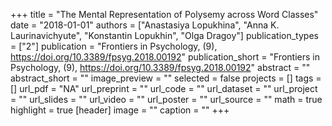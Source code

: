 +++
title = "The Mental Representation of Polysemy across Word Classes"
date = "2018-01-01"
authors = ["Anastasiya Lopukhina", "Anna K. Laurinavichyute", "Konstantin Lopukhin", "Olga Dragoy"]
publication_types = ["2"]
publication = "Frontiers in Psychology, (9), https://doi.org/10.3389/fpsyg.2018.00192"
publication_short = "Frontiers in Psychology, (9), https://doi.org/10.3389/fpsyg.2018.00192"
abstract = ""
abstract_short = ""
image_preview = ""
selected = false
projects = []
tags = []
url_pdf = "NA"
url_preprint = ""
url_code = ""
url_dataset = ""
url_project = ""
url_slides = ""
url_video = ""
url_poster = ""
url_source = ""
math = true
highlight = true
[header]
image = ""
caption = ""
+++
